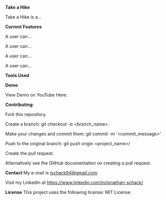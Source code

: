<strong> Take a Hike </strong> <p>

Take a Hike is a... <p>



<strong> Current Features </strong> <p>
A user can...<p>
A user can...<p>
A user can...<p>
A user can...<p>
  
<strong> Tools Used </strong> <p>

<strong> Demo </strong> <p>
View Demo on YouTube Here:

<strong> Contributing: </strong> <p>
Fork this repository. <p>
Create a branch: git checkout -b <branch_name>. <p>
Make your changes and commit them: git commit -m '<commit_message>' <p>
Push to the original branch: git push origin <project_name>/<location> <p>
Create the pull request. <p>
Alternatively see the GitHub documentation on creating a pull request.

<strong> Contact </strong>
My e-mail is jschack94@gmail.com. <p> Visit my LinkedIn at https://www.linkedin.com/in/jonathan-schack/

<strong> License </strong>
This project uses the following license: MIT License.

